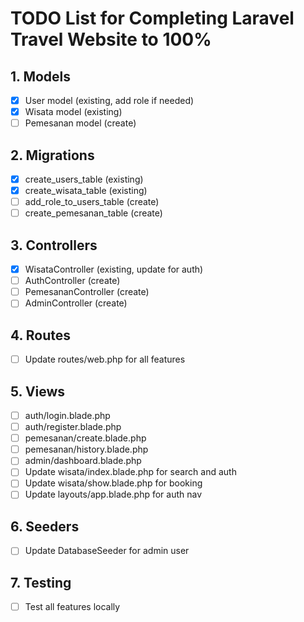 # TODO List for Completing Laravel Travel Website to 100%

## 1. Models
- [x] User model (existing, add role if needed)
- [x] Wisata model (existing)
- [ ] Pemesanan model (create)

## 2. Migrations
- [x] create_users_table (existing)
- [x] create_wisata_table (existing)
- [ ] add_role_to_users_table (create)
- [ ] create_pemesanan_table (create)

## 3. Controllers
- [x] WisataController (existing, update for auth)
- [ ] AuthController (create)
- [ ] PemesananController (create)
- [ ] AdminController (create)

## 4. Routes
- [ ] Update routes/web.php for all features

## 5. Views
- [ ] auth/login.blade.php
- [ ] auth/register.blade.php
- [ ] pemesanan/create.blade.php
- [ ] pemesanan/history.blade.php
- [ ] admin/dashboard.blade.php
- [ ] Update wisata/index.blade.php for search and auth
- [ ] Update wisata/show.blade.php for booking
- [ ] Update layouts/app.blade.php for auth nav

## 6. Seeders
- [ ] Update DatabaseSeeder for admin user

## 7. Testing
- [ ] Test all features locally
